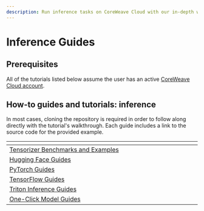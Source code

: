 ```yaml
---
description: Run inference tasks on CoreWeave Cloud with our in-depth walkthroughs
---
```


# Inference Guides

## Prerequisites

All of the tutorials listed below assume the user has an active [CoreWeave Cloud account](../../../coreweave-kubernetes/getting-started.md).

## How-to guides and tutorials: inference

In most cases, cloning the repository is required in order to follow along directly with the tutorial's walkthrough. Each guide includes a link to the source code for the provided example.&#x20;

<table data-header-hidden><thead><tr><th width="702"></th></tr></thead><tbody><tr><td><a href="tensorizer-benchmarks-and-examples/">Tensorizer Benchmarks and Examples</a></td></tr><tr><td><a href="hugging-face-guides/">Hugging Face Guides</a></td></tr><tr><td><a href="pytorch-guides/">PyTorch Guides</a></td></tr><tr><td><a href="tensorflow-guides/">TensorFlow Guides</a></td></tr><tr><td><a href="triton-inference-guides/">Triton Inference Guides</a></td></tr><tr><td><a href="one-click-model-guides/">One-Click Model Guides</a></td></tr></tbody></table>
